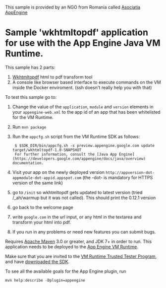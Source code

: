 This sample is provided by an NGO from Romania called [Asociatia AppEngine][6]

# Sample 'wkhtmltopdf' application for use with the App Engine Java VM Runtime.

This sample has 2 parts:

1. [Wkhtmltopdf][5] html to pdf transform tool
2. A console like browser based interface to execute commands on the VM inside the Docker enviroment. (ssh doesn't really help you with that)

To test this sample go to:

1. Change the value of the `application`, `module` and `version` elements in your `appengine-web.xml` to the app
id of an app that has been whitelisted for the VM Runtime.
2. Run `mvn package`
3. Run the `appcfg.sh` script from the VM Runtime SDK as follows:

        $ $SDK_DIR/bin/appcfg.sh -s preview.appengine.google.com update target/wkhtmltopdf-1.0-SNAPSHOT
        For further information, consult the [Java App Engine](https://developers.google.com/appengine/docs/java/overview) documentation.
4. Visit your app on the newly deployed version `http://appversion-dot-appmodule-dot-appid.appspot.com` (the -dot- is mandatory for HTTPS version of the same link)
5. go to `/init` so wkhtmltopdf gets updated to latest version (tried /_ah/warmup but it was not called). This should print the 0.12.1 version
6. go back to the welcome page
7. write `google.com` in the url input, or any html in the textarea and transform your html into pdf.
8. If you run in any problems or need new features you can submit bugs.

Requires [Apache Maven](http://maven.apache.org) 3.0 or greater, and
JDK 7+ in order to run.  This application needs to be deployed to the
[App Engine VM Runtime][1].

Make sure that you are invited to the [VM Runtime Trusted Tester
Program][2], and have [downloaded the SDK][4].

To see all the available goals for the App Engine plugin, run

    mvn help:describe -Dplugin=appengine

[1]: https://docs.google.com/document/d/1VH1oVarfKILAF_TfvETtPPE3TFzIuWqsa22PtkRkgJ4
[2]: https://groups.google.com/forum/?fromgroups#!topic/google-appengine/gRZNqlQPKys
[3]: https://cloud.google.com/console
[4]: http://commondatastorage.googleapis.com/gae-vm-runtime-tt/vmruntime_sdks.html
[5]: http://wkhtmltopdf.org/
[6]: http://www.appengine.ro/

